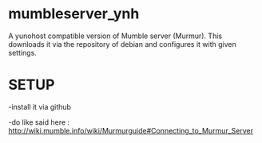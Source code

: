 mumbleserver_ynh
===============
A yunohost compatible version of Mumble server (Murmur).
This downloads it via the repository of debian and configures it with given settings.

SETUP
======
-install it via github

-do like said here : http://wiki.mumble.info/wiki/Murmurguide#Connecting_to_Murmur_Server
